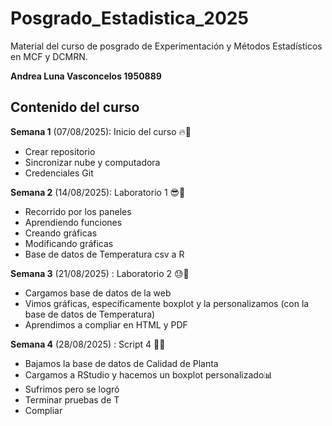 # Posgrado_Estadistica_2025
Material del curso de posgrado de Experimentación y Métodos Estadísticos en MCF y DCMRN.

 **Andrea Luna Vasconcelos 1950889**

## Contenido del curso

**Semana 1** (07/08/2025): Inicio del curso :fire:🚀
 + Crear repositorio
 + Sincronizar nube y computadora
 + Credenciales Git
 
 **Semana 2** (14/08/2025): Laboratorio 1 😎🎱
 + Recorrido por los paneles
 + Aprendiendo funciones
 + Creando gráficas
 + Modificando gráficas
 + Base de datos de Temperatura csv a R
 
 **Semana 3** (21/08/2025) : Laboratorio 2 😓🤯
 + Cargamos base de datos de la web
 + Vimos gráficas, específicamente boxplot y la personalizamos (con la base de datos de Temperatura)
 + Aprendimos a compliar en HTML y PDF
 
 **Semana 4** (28/08/2025) : Script 4 🤠🍳
 + Bajamos la base de datos de Calidad de Planta
 + Cargamos a RStudio y hacemos un boxplot personalizado📊
 + Sufrimos pero se logró
 + Terminar pruebas de T
 + Compliar 
 

